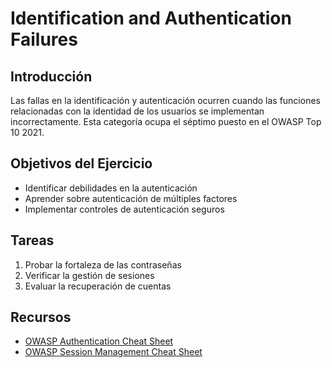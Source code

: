 # Identification and Authentication Failures

## Introducción
Las fallas en la identificación y autenticación ocurren cuando las funciones relacionadas con la identidad de los usuarios se implementan incorrectamente. Esta categoría ocupa el séptimo puesto en el OWASP Top 10 2021.

## Objetivos del Ejercicio
- Identificar debilidades en la autenticación
- Aprender sobre autenticación de múltiples factores
- Implementar controles de autenticación seguros

## Tareas
1. Probar la fortaleza de las contraseñas
2. Verificar la gestión de sesiones
3. Evaluar la recuperación de cuentas

## Recursos
- [OWASP Authentication Cheat Sheet](https://cheatsheetseries.owasp.org/cheatsheets/Authentication_Cheat_Sheet.html)
- [OWASP Session Management Cheat Sheet](https://cheatsheetseries.owasp.org/cheatsheets/Session_Management_Cheat_Sheet.html)
